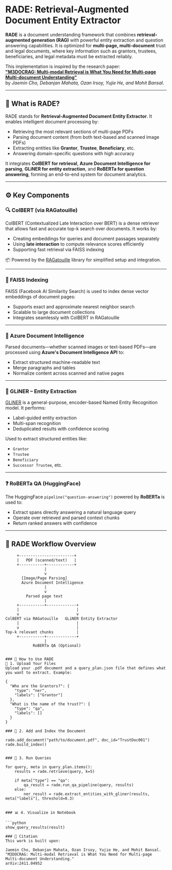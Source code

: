 # RADE: Retrieval-Augmented Document Entity Extractor

**RADE** is a document understanding framework that combines **retrieval-augmented generation (RAG)** with powerful entity extraction and question answering capabilities. It is optimized for **multi-page, multi-document** trust and legal documents, where key information such as grantors, trustees, beneficiaries, and legal metadata must be extracted reliably.

This implementation is inspired by the research paper:  
**["M3DOCRAG: Multi-modal Retrieval is What You Need for Multi-page Multi-document Understanding"](https://arxiv.org/abs/2411.04952)**  
by *Jaemin Cho, Debanjan Mahata, Ozan Irsoy, Yujie He, and Mohit Bansal*.

---

## 🧠 What is RADE?

RADE stands for **Retrieval-Augmented Document Entity Extractor**. It enables intelligent document processing by:
- Retrieving the most relevant sections of multi-page PDFs
- Parsing document content (from both text-based and scanned image PDFs)
- Extracting entities like **Grantor**, **Trustee**, **Beneficiary**, etc.
- Answering domain-specific questions with high accuracy

It integrates **ColBERT for retrieval**, **Azure Document Intelligence for parsing**, **GLiNER for entity extraction**, and **RoBERTa for question answering**, forming an end-to-end system for document analytics.

---

## ⚙️ Key Components

### 🔍 ColBERT (via RAGatouille)
ColBERT (Contextualized Late Interaction over BERT) is a dense retriever that allows fast and accurate top-k search over documents. It works by:
- Creating embeddings for queries and document passages separately
- Using **late interaction** to compute relevance scores efficiently
- Supporting fast retrieval via FAISS indexing

📦 Powered by the [RAGatouille](https://github.com/huggingface/RAGatouille) library for simplified setup and integration.

---

### 🧠 FAISS Indexing
FAISS (Facebook AI Similarity Search) is used to index dense vector embeddings of document pages:
- Supports exact and approximate nearest neighbor search
- Scalable to large document collections
- Integrates seamlessly with ColBERT in RAGatouille

---

### 📄 Azure Document Intelligence
Parsed documents—whether scanned images or text-based PDFs—are processed using **Azure's Document Intelligence API** to:
- Extract structured machine-readable text
- Merge paragraphs and tables
- Normalize content across scanned and native pages

---

### 🔎 GLiNER – Entity Extraction
[GLiNER](https://huggingface.co/knowledgator) is a general-purpose, encoder-based Named Entity Recognition model. It performs:
- Label-guided entity extraction
- Multi-span recognition
- Deduplicated results with confidence scoring

Used to extract structured entities like:
- `Grantor`
- `Trustee`
- `Beneficiary`
- `Successor Trustee`, etc.

---

### ❓ RoBERTa QA (HuggingFace)
The HuggingFace `pipeline("question-answering")` powered by **RoBERTa** is used to:
- Extract spans directly answering a natural language query
- Operate over retrieved and parsed context chunks
- Return ranked answers with confidence

---

## 🔁 RADE Workflow Overview

```text
     +------------------------+
     |   PDF (scanned/text)   |
     +-----------+------------+
                 |
                 v
       [Image/Page Parsing]
       Azure Document Intelligence
                 |
                 v
         Parsed page text
                 |
     +-----------+-------------+
     |                         |
     v                         v
ColBERT via RAGatouille   GLiNER Entity Extractor
     |                         |
     v                         |
Top-k relevant chunks          |
     +-----------+-------------+
                 |
            RoBERTa QA (Optional)


### 🚀 How to Use RADE
📁 1. Upload Your Files
Upload your .pdf document and a query_plan.json file that defines what you want to extract. Example:

{
  "Who are the Grantors?": {
    "type": "ner",
    "labels": ["Grantor"]
  },
  "What is the name of the trust?": {
    "type": "qa",
    "labels": []
  }
}

### 🧱 2. Add and Index the Document

rade.add_document("path/to/document.pdf", doc_id="TrustDoc001")
rade.build_index()


### 🔎 3. Run Queries

for query, meta in query_plan.items():
    results = rade.retrieve(query, k=5)

    if meta["type"] == "qa":
        qa_result = rade.run_qa_pipeline(query, results)
    else:
        ner_result = rade.extract_entities_with_gliner(results, meta["labels"], threshold=0.3)


### 📊 4. Visualize in Notebook

```python
show_query_results(result)

### 🧪 Citation
This work is built upon:

Jaemin Cho, Debanjan Mahata, Ozan Irsoy, Yujie He, and Mohit Bansal.
"M3DOCRAG: Multi-modal Retrieval is What You Need for Multi-page Multi-document Understanding."
arXiv:2411.04952

